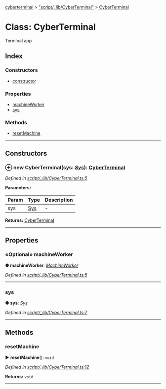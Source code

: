 [cyberterminal](../README.md) > ["script/_lib/CyberTerminal"](../modules/_script__lib_cyberterminal_.md) > [CyberTerminal](../classes/_script__lib_cyberterminal_.cyberterminal.md)



# Class: CyberTerminal


Terminal app

## Index

### Constructors

* [constructor](_script__lib_cyberterminal_.cyberterminal.md#constructor)


### Properties

* [machineWorker](_script__lib_cyberterminal_.cyberterminal.md#machineworker)
* [sys](_script__lib_cyberterminal_.cyberterminal.md#sys)


### Methods

* [resetMachine](_script__lib_cyberterminal_.cyberterminal.md#resetmachine)



---
## Constructors
<a id="constructor"></a>


### ⊕ **new CyberTerminal**(sys: *[Sys](../interfaces/_script__lib_sys_.sys.md)*): [CyberTerminal](_script__lib_cyberterminal_.cyberterminal.md)


*Defined in [script/_lib/CyberTerminal.ts:5](https://github.com/FantasyInternet/cyberterminal/blob/HEAD/src/script/_lib/CyberTerminal.ts#L5)*



**Parameters:**

| Param | Type | Description |
| ------ | ------ | ------ |
| sys | [Sys](../interfaces/_script__lib_sys_.sys.md)   |  - |





**Returns:** [CyberTerminal](_script__lib_cyberterminal_.cyberterminal.md)

---


## Properties
<a id="machineworker"></a>

### «Optional» machineWorker

**●  machineWorker**:  *[MachineWorker](../interfaces/_script__lib_machineworker_.machineworker.md)* 

*Defined in [script/_lib/CyberTerminal.ts:5](https://github.com/FantasyInternet/cyberterminal/blob/HEAD/src/script/_lib/CyberTerminal.ts#L5)*





___

<a id="sys"></a>

###  sys

**●  sys**:  *[Sys](../interfaces/_script__lib_sys_.sys.md)* 

*Defined in [script/_lib/CyberTerminal.ts:7](https://github.com/FantasyInternet/cyberterminal/blob/HEAD/src/script/_lib/CyberTerminal.ts#L7)*





___


## Methods
<a id="resetmachine"></a>

###  resetMachine

► **resetMachine**(): `void`



*Defined in [script/_lib/CyberTerminal.ts:12](https://github.com/FantasyInternet/cyberterminal/blob/HEAD/src/script/_lib/CyberTerminal.ts#L12)*





**Returns:** `void`





___


